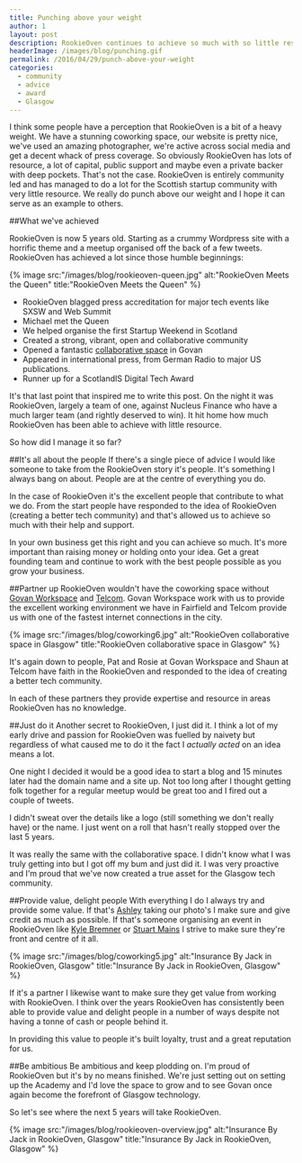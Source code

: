 ```yaml
---
title: Punching above your weight
author: 1
layout: post
description: RookieOven continues to achieve so much with so little resource. I hope it can be an example to others that with passion and the right people you can go a long way.
headerImage: /images/blog/punching.gif
permalink: /2016/04/29/punch-above-your-weight
categories:
  - community
  - advice
  - award
  - Glasgow
---
```

I think some people have a perception that RookieOven is a bit of a heavy weight. We have a stunning coworking space, our website is pretty nice, we've used an amazing photographer, we're active across social media and get a decent whack of press coverage. So obviously RookieOven has lots of resource, a lot of capital, public support and maybe even a private backer with deep pockets. That's not the case. RookieOven is entirely community led and has managed to do a lot for the Scottish startup community with very little resource. We really do punch above our weight and I hope it can serve as an example to others.

##What we've achieved

RookieOven is now 5 years old. Starting as a crummy Wordpress site with a horrific theme and a meetup organised off the back of a few tweets. RookieOven has achieved a lot since those humble beginnings:

{% image src:"/images/blog/rookieoven-queen.jpg" alt:"RookieOven Meets the Queen" title:"RookieOven Meets the Queen" %}

* RookieOven blagged press accreditation for major tech events like SXSW and Web Summit
* Michael met the Queen
* We helped organise the first Startup Weekend in Scotland
* Created a strong, vibrant, open and collaborative community
* Opened a fantastic [collaborative space](https://rookieoven.com/coworking) in Govan
* Appeared in international press, from German Radio to major US publications.
* Runner up for a ScotlandIS Digital Tech Award

It's that last point that inspired me to write this post. On the night it was RookieOven, largely a team of one, against Nucleus Finance who have a much larger team (and rightly deserved to win). It hit home how much RookieOven has been able to achieve with little resource.

So how did I manage it so far?

##It's all about the people
If there's a single piece of advice I would like someone to take from the RookieOven story it's people. It's something I always bang on about. People are at the centre of everything you do.

In the case of RookieOven it's the excellent people that contribute to what we do. From the start people have responded to the idea of RookieOven (creating a better tech community) and that's allowed us to achieve so much with their help and support.

In your own business get this right and you can achieve so much. It's more important than raising money or holding onto your idea. Get a great founding team and continue to work with the best people possible as you grow your business.

##Partner up
RookieOven wouldn't have the coworking space without [Govan Workspace](http://govanworkspace.co.uk) and [Telcom](http://telcom.io). Govan Workspace work with us to provide the excellent working environment we have in Fairfield and Telcom provide us with one of the fastest internet connections in the city.

{% image src:"/images/blog/coworking6.jpg" alt:"RookieOven collaborative space in Glasgow" title:"RookieOven collaborative space in Glasgow" %}

It's again down to people, Pat and Rosie at Govan Workspace and Shaun at Telcom have faith in the RookieOven and responded to the idea of creating a better tech community.

In each of these partners they provide expertise and resource in areas RookieOven has no knowledge.

##Just do it
Another secret to RookieOven, I just did it. I think a lot of my early drive and passion for RookieOven was fuelled by naivety but regardless of what caused me to do it the fact I *actually acted* on an idea means a lot.

One night I decided it would be a good idea to start a blog and 15 minutes later had the domain name and a site up. Not too long after I thought getting folk together for a regular meetup would be great too and I fired out a couple of tweets.

I didn't sweat over the details like a logo (still something we don't really have) or the name. I just went on a roll that hasn't really stopped over the last 5 years.

It was really the same with the collaborative space. I didn't know what I was truly getting into but I got off my bum and just did it. I was very proactive and I'm proud that we've now created a true asset for the Glasgow tech community.

##Provide value, delight people
With everything I do I always try and provide some value. If that's [Ashley](http://girlwithacamera.co.uk) taking our photo's I make sure and give credit as much as possible. If that's someone organising an event in RookieOven like [Kyle Bremner](http://www.buildbetter.tech) or [Stuart Mains](https://www.facebook.com/PressStartGlasgow/?fref=ts) I strive to make sure they're front and centre of it all.

{% image src:"/images/blog/coworking5.jpg" alt:"Insurance By Jack in RookieOven, Glasgow" title:"Insurance By Jack in RookieOven, Glasgow" %}

If it's a partner I likewise want to make sure they get value from working with RookieOven. I think over the years RookieOven has consistently been able to provide value and delight people in a number of ways despite not having a tonne of cash or people behind it.

In providing this value to people it's built loyalty, trust and a great reputation for us.

##Be ambitious
Be ambitious and keep plodding on. I'm proud of RookieOven but it's by no means finished. We're just setting out on setting up the Academy and I'd love the space to grow and to see Govan once again become the forefront of Glasgow technology.

So let's see where the next 5 years will take RookieOven.

{% image src:"/images/blog/rookieoven-overview.jpg" alt:"Insurance By Jack in RookieOven, Glasgow" title:"Insurance By Jack in RookieOven, Glasgow" %}
